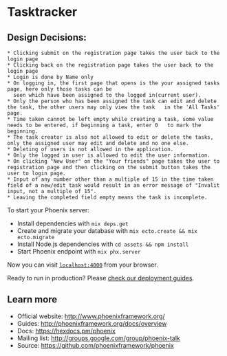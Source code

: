 # Tasktracker

## Design Decisions:
	* Clicking submit on the registration page takes the user back to the login page
	* Clicking back on the registration page takes the user back to the login page
	* Login is done by Name only
	* On logging in, the first page that opens is the your assigned tasks page, here only those tasks can be
	  seen which have been assigned to the logged in(current user).
	* Only the person who has been assigned the task can edit and delete the task, the other users may only view the task 	in the 'All Tasks' page.
	* Time taken cannot be left empty while creating a task, some value needs to be entered, if beginning a task, enter 0 	to mark the beginning.
	* The task creator is also not allowed to edit or delete the tasks, only the assigned user may edit and delete and no one else.
	* Deleting of users is not allowed in the application.
	* Only the logged in user is allowed to edit the user information.
	* On clicking "New User" on the "Your friends" page takes the user to registration page and then clicking on the submit button takes the user to login page.
	* Input of any number other than a multiple of 15 in the time taken field of a new/edit task would result in an error message of "Invalit input, not a multiple of 15".
	* Leaving the completed field empty means the task is incomplete.
	

To start your Phoenix server:

  * Install dependencies with `mix deps.get`
  * Create and migrate your database with `mix ecto.create && mix ecto.migrate`
  * Install Node.js dependencies with `cd assets && npm install`
  * Start Phoenix endpoint with `mix phx.server`

Now you can visit [`localhost:4000`](http://localhost:4000) from your browser.

Ready to run in production? Please [check our deployment guides](http://www.phoenixframework.org/docs/deployment).

## Learn more

  * Official website: http://www.phoenixframework.org/
  * Guides: http://phoenixframework.org/docs/overview
  * Docs: https://hexdocs.pm/phoenix
  * Mailing list: http://groups.google.com/group/phoenix-talk
  * Source: https://github.com/phoenixframework/phoenix
